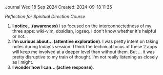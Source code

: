 Journal Wed 18 Sep 2024
Created: 2024-09-18 11:25

*Reflection for Spiritual Direction Course*

1. **I notice…(awareness)** I so focused on the interconnectedness of my three apps: wiki-vim, obsidian, logseq. I don't know whether it's helpful or not. . 
2. **I’m curious about… (attentive exploration)**. I was pretty intent on taking notes during today's session. I think the technical focus of these 2 apps will keep me involved at a deeper level than without them. But … it was pretty disruptive to my train of thought. I'm not really listening as closely as I might. 
3. **I wonder how I can… (active response)**. 

